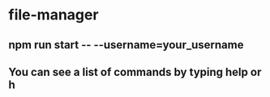 # file-manager

## npm run start -- --username=your_username

## You can see a list of commands by typing help or h
